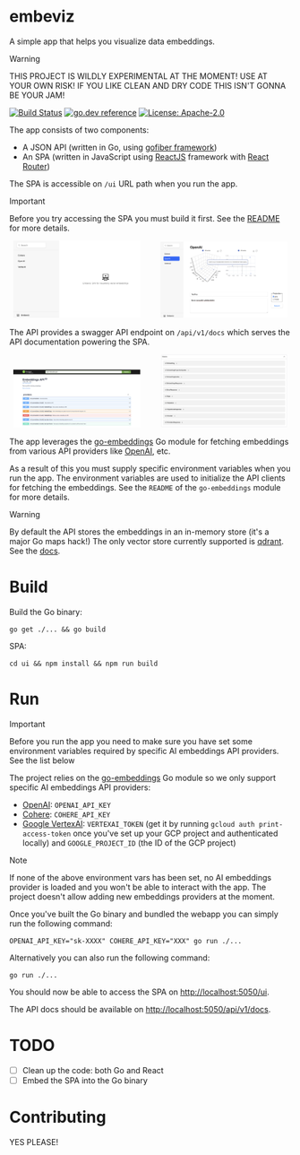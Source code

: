 # embeviz

A simple app that helps you visualize data embeddings.

> [!WARNING]
> THIS PROJECT IS WILDLY EXPERIMENTAL AT THE MOMENT! USE AT YOUR OWN RISK!
> IF YOU LIKE CLEAN AND DRY CODE THIS ISN'T GONNA BE YOUR JAM!

[![Build Status](https://github.com/milosgajdos/embeviz/workflows/CI/badge.svg)](https://github.com/milosgajdos/embeviz/actions?query=workflow%3ACI)
[![go.dev reference](https://img.shields.io/badge/go.dev-reference-007d9c?logo=go&logoColor=white&style=flat-square)](https://pkg.go.dev/github.com/milosgajdos/embeviz)
[![License: Apache-2.0](https://img.shields.io/badge/License-Apache--2.0-blue.svg)](https://opensource.org/licenses/Apache-2.0)

The app consists of two components:
* A JSON API (written in Go, using [gofiber framework](https://docs.gofiber.io/))
* An SPA (written in JavaScript using [ReactJS](https://react.dev/) framework with [React Router](https://reactrouter.com/en/main))

The SPA is accessible on `/ui` URL path when you run the app.

> [!IMPORTANT]
> Before you try accessing the SPA you must build it first. See the [README](./ui/README.md) for more details.

<p align="center">
  <img alt="Embeviz Home" src="./ui/public/home.png" width="45%">
&nbsp; &nbsp; &nbsp; &nbsp;
  <img alt="Embeviz Provider" src="./ui/public/provider.png" width="45%">
</p>

The API provides a swagger API endpoint on `/api/v1/docs` which serves the API documentation powering the SPA.

<p align="center">
  <img alt="Swagger endpoints" src="./ui/public/swagger_endpoints.png" width="45%">
&nbsp; &nbsp; &nbsp; &nbsp;
  <img alt="Swagger models" src="./ui/public/swagger_models.png" width="45%">
</p>

The app leverages the [go-embeddings](https://github.com/milosgajdos/go-embeddings) Go module for fetching embeddings from various API providers like [OpenAI](https://openai.com/), etc.

As a result of this you must supply specific environment variables when you run the app. The environment variables are used to initialize the API clients for fetching the embeddings. See the `README` of the `go-embeddings` module for more details.

> [!WARNING]
> By default the API stores the embeddings in an in-memory store (it's a major Go maps hack!)
> The only vector store currently supported is [qdrant](https://qdrant.tech/). See the [docs](./api/v1/qdrant).

# Build

Build the Go binary:
```shell
go get ./... && go build
```

SPA:
```shell
cd ui && npm install && npm run build
```

# Run

> [!IMPORTANT]
> Before you run the app you need to make sure you have set some environment variables required by specific AI embeddings API providers. See the list below

The project relies on the [go-embeddings](https://github.com/milosgajdos/go-embeddings) Go module so we only support specific AI embeddings API providers:
* [OpenAI](https://openai.com/): `OPENAI_API_KEY`
* [Cohere](https://cohere.com/): `COHERE_API_KEY`
* [Google VertexAI](https://cloud.google.com/vertex-ai/docs/generative-ai/learn/overview): `VERTEXAI_TOKEN` (get it by running `gcloud auth print-access-token` once you've set up your GCP project and authenticated locally) and `GOOGLE_PROJECT_ID` (the ID of the GCP project)

> [!NOTE]
> If none of the above environment vars has been set, no AI embeddings provider is loaded and you won't be able to interact with the app.
> The project doesn't allow adding new embeddings providers at the moment.

Once you've built the Go binary and bundled the webapp you can simply run the following command:
```shell
OPENAI_API_KEY="sk-XXXX" COHERE_API_KEY="XXX" go run ./...
```

Alternatively you can also run the following command:
```shell
go run ./...
```

You should now be able to access the SPA on [http://localhost:5050/ui](http://localhost:5050/ui).

The API docs should be available on [http://localhost:5050/api/v1/docs](http://localhost:5050/api/v1/docs).

# TODO

* [ ] Clean up the code: both Go and React
* [ ] Embed the SPA into the Go binary

# Contributing

YES PLEASE!
